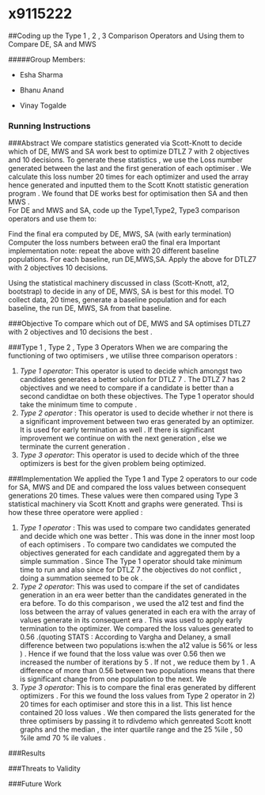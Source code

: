 # x9115222
##Coding up the Type 1 , 2 , 3 Comparison Operators and Using them to Compare DE, SA and MWS 

#####Group Members:

- Esha Sharma 

- Bhanu Anand

- Vinay Togalde

### Running Instructions 

###Abstract
We compare statistics generated via Scott-Knott to decide which of DE, MWS and SA work best to optimize DTLZ 7 with 2 objectives and 10 decisions. To generate these statistics , we use the Loss number generated between the last and the first generation of each optimiser . We calculate this loss number 20 times for each optimizer and used the array hence generated and inputted them to the Scott Knott statistic generation program . We found that DE works best for optimisation then SA and then MWS .  
For DE and MWS and SA, code up the Type1,Type2, Type3 comparison operators and use them to:

Find the final era computed by DE, MWS, SA (with early termination)
Computer the loss numbers between era0 the final era
Important implementation note: repeat the above with 20 different baseline populations. For each baseline, run DE,MWS,SA.
Apply the above for DTLZ7 with 2 objectives 10 decisions.

Using the statistical machinery discussed in class (Scott-Knott, a12, bootstrap) to decide in any of DE, MWS, SA is best for this model. TO collect data, 20 times, generate a baseline population and for each baseline, the run DE, MWS, SA from that baseline.
 

###Objective
To compare which out of DE, MWS and SA optimises DTLZ7 with 2 objectives and 10 decisions the best . 

###Type 1 , Type 2 , Type 3 Operators
When we are comparing the functioning of two optimisers , we utilise three comparison operators : 
1.  *Type 1 operator*: This operator is used to decide which amongst two candidates generates a better solution for DTLZ 7 . The DTLZ 7 has 2 objectives and we need to compare if a candidate is better than a second candidtae on both these objectives. The Type 1 operator should take the minimum time to compute . 
2. *Type 2 operator* : This operator is used to decide whether ir not there is a significant improvement between two eras generated by an optimizer. It is used for early termination as well . If there is significant improvement we continue on with the next generation , else we terminate the current generation . 
3. *Type 3 operator*: This operator is used to decide which of the three optimizers is best for the given problem being optimized. 

###Implementation 
We applied the Type 1 and Type 2 operators to our code for SA, MWS and DE and compared the loss values between consequent generations 20 times. These values were then compared using Type 3 statistical machinery via Scott Knott and graphs were generated. Thsi is how these three operatore were applied : 
1.  *Type 1 operator* : This was used to compare two candidates generated and decide which one was better . This was done in the inner most loop of each optimisers . To compare two candidates we computed the objectives generated for each candidate and aggregated them by a simple summation . Since The Type 1 operator should take minimum time to run and also since for DTLZ 7 the objectives do not conflict , doing a summation seemed to be ok .
2. *Type 2 operator*: This was used to compare if the set of candidates generation in an era weer better than the candidates generated in the era before. To do this comparison , we used the a12 test and find the loss between the array of values generated in each era with the array of values generate in its consequent era . This was used to apply early termination to the optimizer. We compared the loss values generated to 0.56 .(quoting STATS :  According to Vargha and Delaney, a small difference between two populations is:when the a12 value is 56% or less ) . Hence if we found that the loss value was over 0.56 then we increased the number of iterations by 5 . If not , we reduce them by 1 . A difference of more than 0.56 between two populations means that there is significant change from one population to the next. We  
3. *Type 3 operator*: This is to compare the final eras generated by different optimizers . For this we found the loss values from Type 2 operator in 2) 20 times for each optimiser and store this in a list. This list hence contained 20 loss values . We then compared the lists generated for the three optimisers by passing it to rdivdemo which genreated Scott knott graphs and the median , the inter quartile range and the 25 %ile , 50 %ile amd 70 % ile values . 

###Results
 


###Threats to Validity 

###Future Work 


